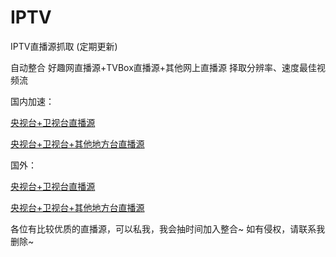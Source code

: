 # IPTV
IPTV直播源抓取 (定期更新)

自动整合 好趣网直播源+TVBox直播源+其他网上直播源 择取分辨率、速度最佳视频流


国内加速：

[央视台+卫视台直播源](https://ghps.cc//https://raw.githubusercontent.com/joevess/IPTV/main/home.m3u8)

[央视台+卫视台+其他地方台直播源](https://ghps.cc//https://raw.githubusercontent.com/joevess/IPTV/main/iptv.m3u8)

国外：

[央视台+卫视台直播源](https://raw.githubusercontent.com/joevess/IPTV/main/home.m3u8)

[央视台+卫视台+其他地方台直播源](https://raw.githubusercontent.com/joevess/IPTV/main/iptv.m3u8)


各位有比较优质的直播源，可以私我，我会抽时间加入整合~
如有侵权，请联系我删除~
